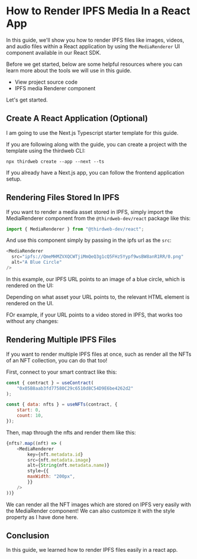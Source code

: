 # How to Render IPFS Media In a React App

In this guide, we'll show you how to render IPFS files like images, videos, and audio files within a React application by using the `MediaRenderer` UI component available in our React SDK.

Before we get started, below are some helpful resources where you can learn more about the tools we will use in this guide.

- View project source code
- IPFS media Renderer component

Let's get started.

## Create A React Application (Optional)

I am going to use the Next.js Typescript starter template for this guide.

If you are following along with the guide, you can create a project with the template using the thirdweb CLI:

```console
npx thirdweb create --app --next --ts
```

If you already have a Next.js app, you can follow the frontend application setup.

## Rendering Files Stored In IPFS

If you want to render a media asset stored in IPFS, simply import the MediaRenderer component from the `@thirdweb-dev/react` package like this:

```javascript
import { MediaRenderer } from "@thirdweb-dev/react";
```

And use this component simply by passing in the ipfs url as the `src`:

```javascript
<MediaRenderer
  src="ipfs://QmeMHMZVXQCWTjiMmQeQ3g1cQ5FHz5Yypf9wsBW8anR1RR/0.png"
  alt="A Blue Circle"
/>
```

In this example, our IPFS URL points to an image of a blue circle, which is rendered on the UI:

Depending on what asset your URL points to, the relevant HTML element is rendered on the UI.

FOr example, if your URL points to a video stored in IPFS, that works too without any changes:

## Rendering Multiple IPFS Files

If you want to render multiple IPFS files at once, such as render all the NFTs of an NFT collection, you can do that too!

First, connect to your smart contract like this:

```javascript
const { contract } = useContract(
    "0x05B8aab3fd77580C29c6510d8C54D9E6be4262d2"
);

const { data: nfts } = useNFTs(contract, {
    start: 0,
    count: 10,
});
```

Then, map through the nfts and render them like this:

```javascript
{nfts?.map((nft) => (
    <MediaRenderer
        key={nft.metadata.id}
        src={nft.metadata.image}
        alt={String(nft.metadata.name)}
        style={{
        maxWidth: "200px",
        }}
    />
))}
```

We can render all the NFT images which are stored on IPFS very easily with the MediaRender component! We can also customize it with the style property as I have done here.

## Conclusion

In this guide, we learned how to render IPFS files easily in a react app.

